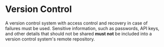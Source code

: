 # Version Control

A version control system with access control and recovery in case of failures
must be used. Sensitive information, such as passwords, API keys, and other
details that should not be shared **must not** be included into a version
control system's remote repository.
